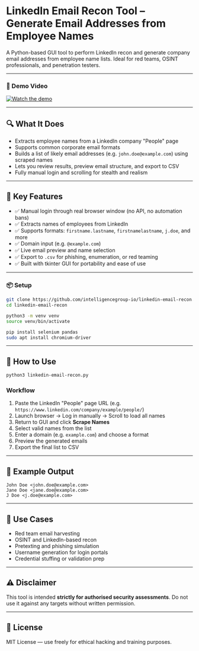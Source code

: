 # LinkedIn Email Recon Tool – Generate Email Addresses from Employee Names

A Python-based GUI tool to perform LinkedIn recon and generate company email addresses from employee name lists. Ideal for red teams, OSINT professionals, and penetration testers.

---

### 🎥 Demo Video

[![Watch the demo](https://img.youtube.com/vi/MER4SmB3i6M/maxresdefault.jpg)](https://www.youtube.com/watch?v=MER4SmB3i6M)

---

## 🔍 What It Does

- Extracts employee names from a LinkedIn company "People" page
- Supports common corporate email formats
- Builds a list of likely email addresses (e.g. `john.doe@example.com`) using scraped names
- Lets you review results, preview email structure, and export to CSV
- Fully manual login and scrolling for stealth and realism

---

## 🧩 Key Features

- ✅ Manual login through real browser window (no API, no automation bans)
- ✅ Extracts names of employees from LinkedIn
- ✅ Supports formats: `firstname.lastname`, `firstnamelastname`, `j.doe`, and more
- ✅ Domain input (e.g. `@example.com`)
- ✅ Live email preview and name selection
- ✅ Export to `.csv` for phishing, enumeration, or red teaming
- ✅ Built with tkinter GUI for portability and ease of use

---


### 📦 Setup

```bash
git clone https://github.com/intelligencegroup-io/linkedin-email-recon.git
cd linkedin-email-recon

python3 -m venv venv
source venv/bin/activate

pip install selenium pandas
sudo apt install chromium-driver
```

---

## 🚀 How to Use

```bash
python3 linkedin-email-recon.py
```

### Workflow

1. Paste the LinkedIn "People" page URL (e.g. `https://www.linkedin.com/company/example/people/`)
2. Launch browser → Log in manually → Scroll to load all names
3. Return to GUI and click **Scrape Names**
4. Select valid names from the list
5. Enter a domain (e.g. `example.com`) and choose a format
6. Preview the generated emails
7. Export the final list to CSV

---

## 📂 Example Output

```
John Doe <john.doe@example.com>
Jane Doe <jane.doe@example.com>
J Doe <j.doe@example.com>
```

---

## 🧠 Use Cases

- Red team email harvesting
- OSINT and LinkedIn-based recon
- Pretexting and phishing simulation
- Username generation for login portals
- Credential stuffing or validation prep

---

## ⚠ Disclaimer

This tool is intended **strictly for authorised security assessments**. Do not use it against any targets without written permission.

---

## 📄 License

MIT License — use freely for ethical hacking and training purposes.
